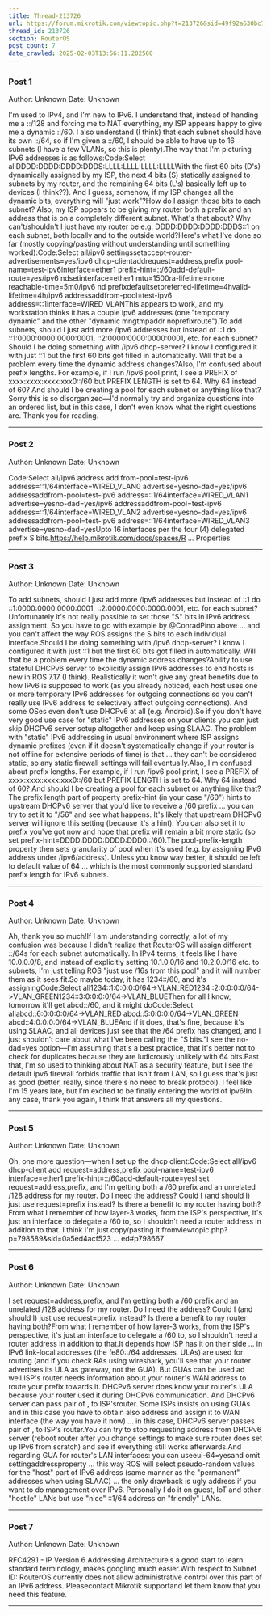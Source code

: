 ```yaml
---
title: Thread-213726
url: https://forum.mikrotik.com/viewtopic.php?t=213726&sid=49f92a630bc7970d8ca50523be880e8f
thread_id: 213726
section: RouterOS
post_count: 7
date_crawled: 2025-02-03T13:56:11.202560
---
```


### Post 1
Author: Unknown
Date: Unknown

I'm used to IPv4, and I'm new to IPv6. I understand that, instead of handing me a ::/128 and forcing me to NAT everything, my ISP appears happy to give me a dynamic ::/60. I also understand (I think) that each subnet should have its own ::/64, so if I'm given a ::/60, I should be able to have up to 16 subnets (I have a few VLANs, so this is plenty).The way that I'm picturing IPv6 addresses is as follows:Code:Select allDDDD:DDDD:DDDD:DDDS:LLLL:LLLL:LLLL:LLLLWith the first 60 bits (D's) dynamically assigned by my ISP, the next 4 bits (S) statically assigned to subnets by my router, and the remaining 64 bits (L's) basically left up to devices (I think??). And I guess, somehow, if my ISP changes all the dynamic bits, everything will "just work"?How do I assign those bits to each subnet? Also, my ISP appears to be giving my router both a prefix and an address that is on a completely different subnet. What's that about? Why can't/shouldn't I just have my router be e.g. DDDD:DDDD:DDDD:DDDS::1 on each subnet, both locally and to the outside world?Here's what I've done so far (mostly copying/pasting without understanding until something worked):Code:Select all/ipv6 settingssetaccept-router-advertisements=yes/ipv6 dhcp-clientaddrequest=address,prefix pool-name=test-ipv6interface=ether1 prefix-hint=::/60add-default-route=yes/ipv6 ndsetinterface=ether1 mtu=1500ra-lifetime=none reachable-time=5m0/ipv6 nd prefixdefaultsetpreferred-lifetime=4hvalid-lifetime=4h/ipv6 addressaddfrom-pool=test-ipv6 address=::1interface=WIRED_VLANThis appears to work, and my workstation thinks it has a couple ipv6 addresses (one "temporary dynamic" and the other "dynamic mngtmpaddr noprefixroute").To add subnets, should I just add more /ipv6 addresses but instead of ::1 do ::1:0000:0000:0000:0001, ::2:0000:0000:0000:0001, etc. for each subnet? Should I be doing something with /ipv6 dhcp-server? I know I configured it with just ::1 but the first 60 bits got filled in automatically. Will that be a problem every time the dynamic address changes?Also, I'm confused about prefix lengths. For example, if I run /ipv6 pool print, I see a PREFIX of xxxx:xxxx:xxxx:xxx0::/60 but PREFIX LENGTH is set to 64. Why 64 instead of 60? And should I be creating a pool for each subnet or anything like that?Sorry this is so disorganized—I'd normally try and organize questions into an ordered list, but in this case, I don't even know what the right questions are. Thank you for reading.

---
### Post 2
Author: Unknown
Date: Unknown

Code:Select all/ipv6 address add from-pool=test-ipv6 address=::1/64interface=WIRED_VLAN0 advertise=yesno-dad=yes/ipv6 addressaddfrom-pool=test-ipv6 address=::1/64interface=WIRED_VLAN1 advertise=yesno-dad=yes/ipv6 addressaddfrom-pool=test-ipv6 address=::1/64interface=WIRED_VLAN2 advertise=yesno-dad=yes/ipv6 addressaddfrom-pool=test-ipv6 address=::1/64interface=WIRED_VLAN3 advertise=yesno-dad=yesUpto 16 interfaces per the four (4) delegated prefix S bits.https://help.mikrotik.com/docs/spaces/R ... Properties

---
### Post 3
Author: Unknown
Date: Unknown

To add subnets, should I just add more /ipv6 addresses but instead of ::1 do ::1:0000:0000:0000:0001, ::2:0000:0000:0000:0001, etc. for each subnet?Unfortunately it's not really possible to set those "S" bits in IPv6 address assignment. So you have to go with example by @ConradPino above ... and you can't affect the way ROS assigns the S bits to each individual interface.Should I be doing something with /ipv6 dhcp-server? I know I configured it with just ::1 but the first 60 bits got filled in automatically. Will that be a problem every time the dynamic address changes?Ability to use stateful DHCPv6 server to explicitly assign IPv6 addresses to end hosts is new in ROS 7.17 (I think). Realistically it won't give any great benefits due to how IPv6 is supposed to work (as you already noticed, each host uses one or more temporary IPv6 addresses for outgoing connections so you can't really use IPv6 address to selectively affect outgoing connections). And some OSes even don't use DHCPv6 at all (e.g. Android).So if you don't have very good use case for "static" IPv6 addresses on your clients you can just skip DHCPv6 server setup altogether and keep using SLAAC. The problem with "static" IPv6 addressing in usual environment where ISP assigns dynamic prefixes (even if it doesn't systematically change if your router is not offline for extensive periods of time) is that ... they can't be considered static, so any static firewall settings will fail eventually.Also, I'm confused about prefix lengths. For example, if I run /ipv6 pool print, I see a PREFIX of xxxx:xxxx:xxxx:xxx0::/60 but PREFIX LENGTH is set to 64. Why 64 instead of 60? And should I be creating a pool for each subnet or anything like that?The prefix length part of property prefix-hint (in your case "/60") hints to upstream DHCPv6 server that you'd like to receive a /60 prefix ... you can try to set it to "/56" and see what happens. It's likely that upstream DHCPv6 server will ignore this setting (because it's a hint). You can also set it to prefix you've got now and hope that prefix will remain a bit more static (so set prefix-hint=DDDD:DDDD:DDDD:DDD0::/60).The pool-prefix-length property then sets granularity of pool when it's used (e.g. by assigning IPv6 address under /ipv6/address). Unless you know way better, it should be left to default value of 64 ... which is the most commonly supported standard prefix length for IPv6 subnets.

---
### Post 4
Author: Unknown
Date: Unknown

Ah, thank you so much!If I am understanding correctly, a lot of my confusion was because I didn't realize that RouterOS will assign different ::/64s for each subnet automatically. In IPv4 terms, it feels like I have 10.0.0.0/8, and instead of explicitly setting 10.1.0.0/16 and 10.2.0.0/16 etc. to subnets, I'm just telling ROS "just use /16s from this pool" and it will number them as it sees fit.So maybe today, it has 1234::/60, and it's assigningCode:Select all1234::1:0:0:0:0/64->VLAN_RED1234::2:0:0:0:0/64->VLAN_GREEN1234::3:0:0:0:0/64->VLAN_BLUEThen for all I know, tomorrow it'll get abcd::/60, and it might doCode:Select allabcd::6:0:0:0:0/64->VLAN_RED
abcd::5:0:0:0:0/64->VLAN_GREEN
abcd::4:0:0:0:0/64->VLAN_BLUEAnd if it does, that's fine, because it's using SLAAC, and all devices just see that the /64 prefix has changed, and I just shouldn't care about what I've been calling the "S bits."I see the no-dad=yes option—I'm assuming that's a best practice, that it's better not to check for duplicates because they are ludicrously unlikely with 64 bits.Past that, I'm so used to thinking about NAT as a security feature, but I see the default ipv6 firewall forbids traffic that isn't from LAN, so I guess that's just as good (better, really, since there's no need to break protocol). I feel like I'm 15 years late, but I'm excited to be finally entering the world of ipv6!In any case, thank you again, I think that answers all my questions.

---
### Post 5
Author: Unknown
Date: Unknown

Oh, one more question—when I set up the dhcp client:Code:Select all/ipv6 dhcp-client add request=address,prefix pool-name=test-ipv6 interface=ether1 prefix-hint=::/60add-default-route=yesI set request=address,prefix, and I'm getting both a /60 prefix and an unrelated /128 address for my router. Do I need the address? Could I (and should I) just use request=prefix instead? Is there a benefit to my router having both?From what I remember of how layer-3 works, from the ISP's perspective, it's just an interface to delegate a /60 to, so I shouldn't need a router address in addition to that. I think I'm just copy/pasting it fromviewtopic.php?p=798589&sid=0a5ed4acf523 ... ed#p798667

---
### Post 6
Author: Unknown
Date: Unknown

I set request=address,prefix, and I'm getting both a /60 prefix and an unrelated /128 address for my router. Do I need the address? Could I (and should I) just use request=prefix instead? Is there a benefit to my router having both?From what I remember of how layer-3 works, from the ISP's perspective, it's just an interface to delegate a /60 to, so I shouldn't need a router address in addition to that.It depends how ISP has it on their side ... in IPv6 link-local addresses (the fe80::/64 addresses, ULAs) are used for routing (and if you check RAs using wireshark, you'll see that your router advertises its ULA as gateway, not the GUA). But GUAs can be used ad well.ISP's router needs information about your router's WAN address to route your prefix towards it. DHCPv6 server does know your router's ULA because your router used it during DHCPv6 communication. And DHCPv6 server can pass pair of <ULA>,<prefix> to ISP'srouter. Some ISPs insists on using GUAs and in this case you have to obtain also address and assign it to WAN interface (the way you have it now) ... in this case, DHCPv6 server passes pair of <GUA>,<prefix> to ISP's router.You can try to stop requesting address from DHCPv6 server (reboot router after you change settings to make sure router does set up IPv6 from scratch) and see if everything still works afterwards.And regarding GUA for router's LAN interfaces: you can useeui-64=yesand omit settingaddressproperty ... this way ROS will select pseudo-random values for the "host" part of IPv6 address (same manner as the "permanent" addresses when using SLAAC) ... the only drawback is ugly address if you want to do management over IPv6. Personally I do it on guest, IoT and other "hostile" LANs but use "nice" ::1/64 address on "friendly" LANs.

---
### Post 7
Author: Unknown
Date: Unknown

RFC4291 - IP Version 6 Addressing Architectureis a good start to learn standard terminology, makes googling much easier.With respect to Subnet ID: RouterOS currently does not allow administrative control over this part of an IPv6 address. Pleasecontact Mikrotik supportand let them know that you need this feature.

---
